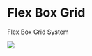 # Flex Box Grid
Flex Box Grid System

![](https://raw.githubusercontent.com/stephenherko/flex-box-grid/master/screenshot.png)
